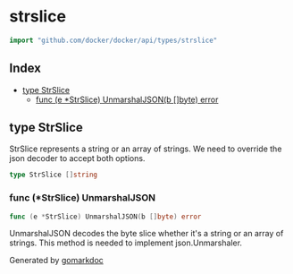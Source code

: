 <!-- Code generated by gomarkdoc. DO NOT EDIT -->

# strslice

```go
import "github.com/docker/docker/api/types/strslice"
```

## Index

- [type StrSlice](<#type-strslice>)
  - [func (e *StrSlice) UnmarshalJSON(b []byte) error](<#func-strslice-unmarshaljson>)


## type StrSlice

StrSlice represents a string or an array of strings. We need to override the json decoder to accept both options.

```go
type StrSlice []string
```

### func \(\*StrSlice\) UnmarshalJSON

```go
func (e *StrSlice) UnmarshalJSON(b []byte) error
```

UnmarshalJSON decodes the byte slice whether it's a string or an array of strings. This method is needed to implement json.Unmarshaler.



Generated by [gomarkdoc](<https://github.com/princjef/gomarkdoc>)
